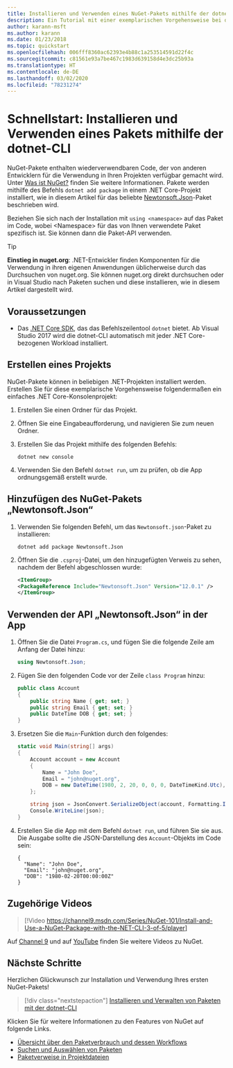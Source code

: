 ```yaml
---
title: Installieren und Verwenden eines NuGet-Pakets mithilfe der dotnet-CLI
description: Ein Tutorial mit einer exemplarischen Vorgehensweise bei der Installation und Verwendung eines NuGet-Pakets in einem .NET Core-Projekt.
author: karann-msft
ms.author: karann
ms.date: 01/23/2018
ms.topic: quickstart
ms.openlocfilehash: 006fff8360ac62393e4b88c1a253514591d22f4c
ms.sourcegitcommit: c81561e93a7be467c1983d639158d4e3dc25b93a
ms.translationtype: HT
ms.contentlocale: de-DE
ms.lasthandoff: 03/02/2020
ms.locfileid: "78231274"
---
```

# <a name="quickstart-install-and-use-a-package-using-the-dotnet-cli"></a>Schnellstart: Installieren und Verwenden eines Pakets mithilfe der dotnet-CLI

NuGet-Pakete enthalten wiederverwendbaren Code, der von anderen Entwicklern für die Verwendung in Ihren Projekten verfügbar gemacht wird. Unter [Was ist NuGet?](../What-is-NuGet.md) finden Sie weitere Informationen. Pakete werden mithilfe des Befehls `dotnet add package` in einem .NET Core-Projekt installiert, wie in diesem Artikel für das beliebte [Newtonsoft.Json](https://www.nuget.org/packages/Newtonsoft.Json/)-Paket beschrieben wird.

Beziehen Sie sich nach der Installation mit `using <namespace>` auf das Paket im Code, wobei \<Namespace\> für das von Ihnen verwendete Paket spezifisch ist. Sie können dann die Paket-API verwenden.

> [!Tip]
> **Einstieg in nuget.org**: .NET-Entwickler finden Komponenten für die Verwendung in ihren eigenen Anwendungen üblicherweise durch das Durchsuchen von nuget.org. Sie können nuget.org direkt durchsuchen oder in Visual Studio nach Paketen suchen und diese installieren, wie in diesem Artikel dargestellt wird.

## <a name="prerequisites"></a>Voraussetzungen

- Das [.NET Core SDK](https://www.microsoft.com/net/download/), das das Befehlszeilentool `dotnet` bietet. Ab Visual Studio 2017 wird die dotnet-CLI automatisch mit jeder .NET Core-bezogenen Workload installiert.

## <a name="create-a-project"></a>Erstellen eines Projekts

NuGet-Pakete können in beliebigen .NET-Projekten installiert werden. Erstellen Sie für diese exemplarische Vorgehensweise folgendermaßen ein einfaches .NET Core-Konsolenprojekt:

1. Erstellen Sie einen Ordner für das Projekt.

1. Öffnen Sie eine Eingabeaufforderung, und navigieren Sie zum neuen Ordner.

1. Erstellen Sie das Projekt mithilfe des folgenden Befehls:

    ```dotnetcli
    dotnet new console
    ```

1. Verwenden Sie den Befehl `dotnet run`, um zu prüfen, ob die App ordnungsgemäß erstellt wurde.

## <a name="add-the-newtonsoftjson-nuget-package"></a>Hinzufügen des NuGet-Pakets „Newtonsoft.Json“

1. Verwenden Sie folgenden Befehl, um das `Newtonsoft.json`-Paket zu installieren:

    ```dotnetcli
    dotnet add package Newtonsoft.Json
    ```

2. Öffnen Sie die `.csproj`-Datei, um den hinzugefügten Verweis zu sehen, nachdem der Befehl abgeschlossen wurde:

    ```xml
   <ItemGroup>
    <PackageReference Include="Newtonsoft.Json" Version="12.0.1" />
   </ItemGroup>
    ```

## <a name="use-the-newtonsoftjson-api-in-the-app"></a>Verwenden der API „Newtonsoft.Json“ in der App

1. Öffnen Sie die Datei `Program.cs`, und fügen Sie die folgende Zeile am Anfang der Datei hinzu:

    ```cs
    using Newtonsoft.Json;
    ```

1. Fügen Sie den folgenden Code vor der Zeile `class Program` hinzu:

    ```cs
    public class Account
    {
        public string Name { get; set; }
        public string Email { get; set; }
        public DateTime DOB { get; set; }
    }
    ```

1. Ersetzen Sie die `Main`-Funktion durch den folgendes:

    ```cs
    static void Main(string[] args)
    {
        Account account = new Account
        {
            Name = "John Doe",
            Email = "john@nuget.org",
            DOB = new DateTime(1980, 2, 20, 0, 0, 0, DateTimeKind.Utc),
        };

        string json = JsonConvert.SerializeObject(account, Formatting.Indented);
        Console.WriteLine(json);
    }
    ```

1. Erstellen Sie die App mit dem Befehl `dotnet run`, und führen Sie sie aus. Die Ausgabe sollte die JSON-Darstellung des `Account`-Objekts im Code sein:

    ```output
    {
      "Name": "John Doe",
      "Email": "john@nuget.org",
      "DOB": "1980-02-20T00:00:00Z"
    }
    ```
## <a name="related-video"></a>Zugehörige Videos

> [!Video https://channel9.msdn.com/Series/NuGet-101/Install-and-Use-a-NuGet-Package-with-the-NET-CLI-3-of-5/player]

Auf [Channel 9](https://channel9.msdn.com/Series/NuGet-101) und auf [YouTube](https://www.youtube.com/playlist?list=PLdo4fOcmZ0oVLvfkFk8O9h6v2Dcdh2bh_) finden Sie weitere Videos zu NuGet.

## <a name="next-steps"></a>Nächste Schritte

Herzlichen Glückwunsch zur Installation und Verwendung Ihres ersten NuGet-Pakets!

> [!div class="nextstepaction"]
> [Installieren und Verwalten von Paketen mit der dotnet-CLI](../consume-packages/install-use-packages-dotnet-cli.md)

Klicken Sie für weitere Informationen zu den Features von NuGet auf folgende Links.

- [Übersicht über den Paketverbrauch und dessen Workflows](../consume-packages/overview-and-workflow.md)
- [Suchen und Auswählen von Paketen](../consume-packages/finding-and-choosing-packages.md)
- [Paketverweise in Projektdateien](../consume-packages/package-references-in-project-files.md)
